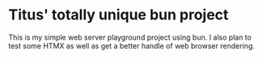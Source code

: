 # Titus' totally unique bun project
This is my simple web server playground project using bun. I also plan to test some HTMX as well as get a better handle of web browser rendering.

